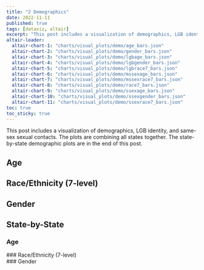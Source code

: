 ```yaml
---
title: "2 Demographics"
date: 2022-11-11
published: true
tags: [dataviz, altair]
excerpt: "This post includes a visualization of demographics, LGB identity, and same-sex sexual contacts."
altair-loader:
  altair-chart-1: "charts/visual_plots/demo/age_bars.json"
  altair-chart-2: "charts/visual_plots/demo/gender_bars.json"
  altair-chart-3: "charts/visual_plots/demo/lgbage_bars.json"
  altair-chart-4: "charts/visual_plots/demo/lgbgender_bars.json"
  altair-chart-5: "charts/visual_plots/demo/lgbrace7_bars.json"
  altair-chart-6: "charts/visual_plots/demo/mssexage_bars.json"
  altair-chart-7: "charts/visual_plots/demo/mssexrace7_bars.json"
  altair-chart-8: "charts/visual_plots/demo/race7_bars.json"
  altair-chart-9: "charts/visual_plots/demo/ssexage_bars.json"
  altair-chart-10: "charts/visual_plots/demo/ssexgender_bars.json"
  altair-chart-11: "charts/visual_plots/demo/ssexrace7_bars.json"
toc: true
toc_sticky: true
---
```


This post includes a visualization of demographics, LGB identity, and same-sex sexual contacts. 
The plots are combining all states together. The state-by-state demographic plots are in the end of this post.

## Age

<div id="altair-chart-3"></div>
<div id="altair-chart-9"></div>
<div id="altair-chart-6"></div>

## Race/Ethnicity (7-level)

<div id="altair-chart-5"></div>
<div id="altair-chart-11"></div>
<div id="altair-chart-7"></div>

## Gender

<div id="altair-chart-4"></div>
<div id="altair-chart-10"></div>

## State-by-State

### Age
<div id="altair-chart-1"></div>
### Race/Ethnicity (7-level)
<div id="altair-chart-8"></div>
### Gender
<div id="altair-chart-2"></div>
